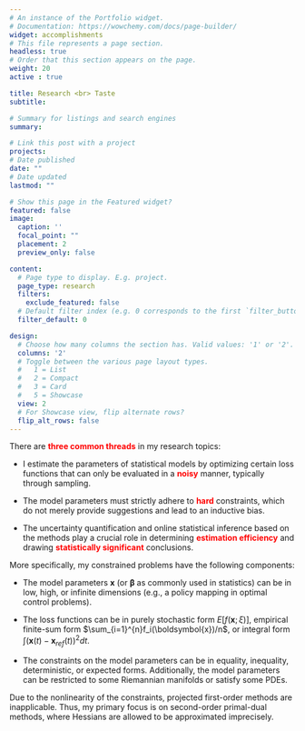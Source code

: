 ```yaml
---
# An instance of the Portfolio widget.
# Documentation: https://wowchemy.com/docs/page-builder/
widget: accomplishments
# This file represents a page section.
headless: true
# Order that this section appears on the page.
weight: 20
active : true

title: Research <br> Taste
subtitle: 

# Summary for listings and search engines
summary:

# Link this post with a project
projects:
# Date published
date: ""
# Date updated
lastmod: ""

# Show this page in the Featured widget?
featured: false
image:
  caption: ''
  focal_point: ""
  placement: 2
  preview_only: false

content:
  # Page type to display. E.g. project.
  page_type: research
  filters:
    exclude_featured: false
  # Default filter index (e.g. 0 corresponds to the first `filter_button` instance below).
  filter_default: 0

design:
  # Choose how many columns the section has. Valid values: '1' or '2'.
  columns: '2'
  # Toggle between the various page layout types.
  #   1 = List
  #   2 = Compact
  #   3 = Card
  #   5 = Showcase
  view: 2
  # For Showcase view, flip alternate rows?
  flip_alt_rows: false
---
```


There are **<span style='color: red;'>three common threads</span>** in my research topics: 

* I estimate the parameters of statistical models by optimizing certain loss functions that can only be evaluated in a **<span style='color: red;'>noisy</span>** manner, typically through sampling.

* The model parameters must strictly adhere to **<span style='color: red;'>hard</span>** constraints, which do not merely provide suggestions and lead to an inductive bias.

* The uncertainty quantification and online statistical inference based on the methods play a crucial role in determining **<span style='color: red;'>estimation efficiency</span>** and drawing **<span style='color: red;'>statistically significant</span>** conclusions.  



More specifically, my constrained problems have the following components:

- The model parameters $\boldsymbol{x}$ (or $\boldsymbol{\beta}$ as commonly used in statistics) can be in low, high, or infinite dimensions (e.g., a policy mapping in optimal control problems). 

- The loss functions can be in purely stochastic form $E[f(\boldsymbol{x};\xi)]$, empirical finite-sum form $\sum_{i=1}^{n}f_i(\boldsymbol{x})/n$, or integral form $\int (\boldsymbol{x}(t) - \boldsymbol{x}_{ref}(t))^2 dt$.

- The constraints on the model parameters can be in equality, inequality, deterministic, or expected forms. Additionally, the model parameters can be restricted to some Riemannian manifolds or satisfy some PDEs.


Due to the nonlinearity of the constraints, projected first-order methods are inapplicable. Thus, my primary focus is on second-order primal-dual methods, where Hessians are allowed to be approximated imprecisely.




